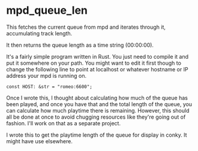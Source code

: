 # mpd_queue_len
This fetches the current queue from mpd and iterates through it, accumulating track length.

It then returns the queue length as a time string (00:00:00).

It's a fairly simple program written in Rust. You just need to compile it and put it somewhere on your path. You might want to edit it first though to change the following line to point at localhost or whatever hostname or IP address your mpd is running on.

```
const HOST: &str = "romeo:6600";
```
Once I wrote this, I thought about calculating how much of the queue has been played, and once you have that and the total length of the queue, you can calculate how much playtime there is remaining. However, this should all be done at once to avoid chugging resources like they're going out of fashion. I'll work on that as a separate project.

I wrote this to get the playtime length of the queue for display in conky. It might have use elsewhere.
